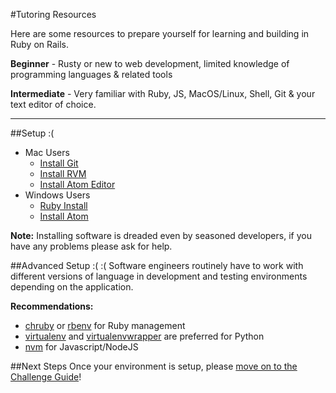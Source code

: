 #Tutoring Resources

Here are some resources to prepare yourself for learning and building in Ruby on Rails. 

__Beginner__ - Rusty or new to web development, limited knowledge of programming languages & related tools

__Intermediate__ - Very familiar with Ruby, JS, MacOS/Linux, Shell, Git & your text editor of choice.  

- - -

##Setup :(
- Mac Users  
  - [Install Git](http://git-scm.com/download/)  
  - [Install RVM](http://rvm.io/)  
  - [Install Atom Editor](https://atom.io/)
- Windows Users  
  - [Ruby Install](http://rubyinstaller.org/)  
  - [Install Atom](http://chocolatey.org/packages/atom)  
 
__Note:__ Installing software is dreaded even by seasoned developers, if you have any problems please ask for help.  

##Advanced Setup :( :(
Software engineers routinely have to work with different versions of language in development and testing environments depending on the application. 

__Recommendations:__
- [chruby](https://github.com/postmodern/chruby) or [rbenv](https://github.com/sstephenson/rbenv) for Ruby management  
- [virtualenv](https://virtualenv.pypa.io/en/latest/installation.html) and [virtualenvwrapper](https://virtualenvwrapper.readthedocs.org/en/latest/) are preferred for Python  
- [nvm](https://github.com/creationix/nvm) for Javascript/NodeJS

##Next Steps
Once your environment is setup, please [move on to the Challenge Guide](https://github.com/columbustutoringgroup/Welcome/blob/master/ChallengeGuide.md)!
